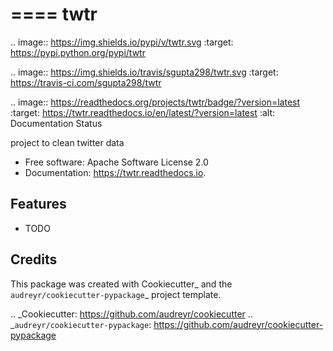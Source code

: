 ====
twtr
====


.. image:: https://img.shields.io/pypi/v/twtr.svg
        :target: https://pypi.python.org/pypi/twtr

.. image:: https://img.shields.io/travis/sgupta298/twtr.svg
        :target: https://travis-ci.com/sgupta298/twtr

.. image:: https://readthedocs.org/projects/twtr/badge/?version=latest
        :target: https://twtr.readthedocs.io/en/latest/?version=latest
        :alt: Documentation Status




project to clean twitter data


* Free software: Apache Software License 2.0
* Documentation: https://twtr.readthedocs.io.


Features
--------

* TODO

Credits
-------

This package was created with Cookiecutter_ and the `audreyr/cookiecutter-pypackage`_ project template.

.. _Cookiecutter: https://github.com/audreyr/cookiecutter
.. _`audreyr/cookiecutter-pypackage`: https://github.com/audreyr/cookiecutter-pypackage
